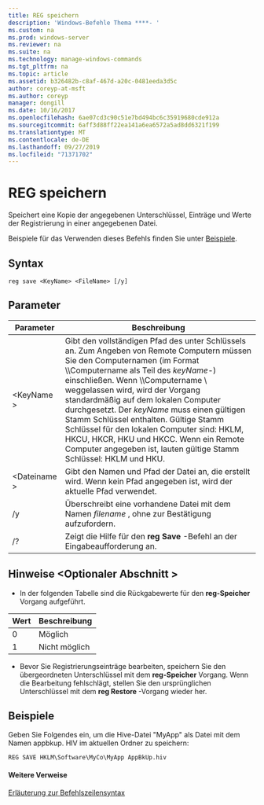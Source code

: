 ```yaml
---
title: REG speichern
description: 'Windows-Befehle Thema ****- '
ms.custom: na
ms.prod: windows-server
ms.reviewer: na
ms.suite: na
ms.technology: manage-windows-commands
ms.tgt_pltfrm: na
ms.topic: article
ms.assetid: b326482b-c8af-467d-a20c-0481eeda3d5c
author: coreyp-at-msft
ms.author: coreyp
manager: dongill
ms.date: 10/16/2017
ms.openlocfilehash: 6ae07cd3c90c51e7bd494bc6c35919680cde912a
ms.sourcegitcommit: 6aff3d88ff22ea141a6ea6572a5ad8dd6321f199
ms.translationtype: MT
ms.contentlocale: de-DE
ms.lasthandoff: 09/27/2019
ms.locfileid: "71371702"
---
```

# <a name="reg-save"></a>REG speichern



Speichert eine Kopie der angegebenen Unterschlüssel, Einträge und Werte der Registrierung in einer angegebenen Datei.

Beispiele für das Verwenden dieses Befehls finden Sie unter [Beispiele](#BKMK_examples).

## <a name="syntax"></a>Syntax

```
reg save <KeyName> <FileName> [/y]
```

## <a name="parameters"></a>Parameter

|Parameter|Beschreibung|
|---------|-----------|
|\<KeyName >|Gibt den vollständigen Pfad des unter Schlüssels an. Zum Angeben von Remote Computern müssen Sie den Computernamen (im Format \\\\Computername als Teil des *keyName*-\) einschließen. Wenn \\\\Computername \ weggelassen wird, wird der Vorgang standardmäßig auf dem lokalen Computer durchgesetzt. Der *keyName* muss einen gültigen Stamm Schlüssel enthalten. Gültige Stamm Schlüssel für den lokalen Computer sind: HKLM, HKCU, HKCR, HKU und HKCC. Wenn ein Remote Computer angegeben ist, lauten gültige Stamm Schlüssel: HKLM und HKU.|
|\<Dateiname >|Gibt den Namen und Pfad der Datei an, die erstellt wird. Wenn kein Pfad angegeben ist, wird der aktuelle Pfad verwendet.|
|/y|Überschreibt eine vorhandene Datei mit dem Namen *filename* , ohne zur Bestätigung aufzufordern.|
|/?|Zeigt die Hilfe für den **reg Save** -Befehl an der Eingabeaufforderung an.|

## <a name="remarks-optional-section"></a>Hinweise \<Optionaler Abschnitt >

-   In der folgenden Tabelle sind die Rückgabewerte für den **reg-Speicher** Vorgang aufgeführt.

|Wert|Beschreibung|
|-----|-----------|
|0|Möglich|
|1|Nicht möglich|
-   Bevor Sie Registrierungseinträge bearbeiten, speichern Sie den übergeordneten Unterschlüssel mit dem **reg-Speicher** Vorgang. Wenn die Bearbeitung fehlschlägt, stellen Sie den ursprünglichen Unterschlüssel mit dem **reg Restore** -Vorgang wieder her.

## <a name="BKMK_examples"></a>Beispiele

Geben Sie Folgendes ein, um die Hive-Datei "MyApp" als Datei mit dem Namen appbkup. HIV im aktuellen Ordner zu speichern:
```
REG SAVE HKLM\Software\MyCo\MyApp AppBkUp.hiv
```

#### <a name="additional-references"></a>Weitere Verweise

[Erläuterung zur Befehlszeilensyntax](command-line-syntax-key.md)